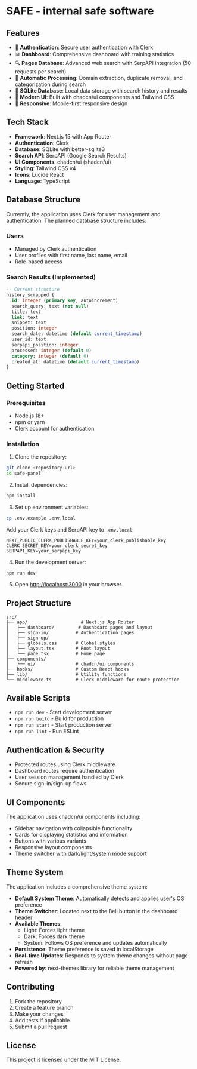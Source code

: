 # SAFE - internal safe software

## Features

- 🔐 **Authentication**: Secure user authentication with Clerk
- 📊 **Dashboard**: Comprehensive dashboard with training statistics
- 🔍 **Pages Database**: Advanced web search with SerpAPI integration (50 requests per search)
- 🤖 **Automatic Processing**: Domain extraction, duplicate removal, and categorization during search
- 💾 **SQLite Database**: Local data storage with search history and results
- 🎨 **Modern UI**: Built with chadcn/ui components and Tailwind CSS
- 📱 **Responsive**: Mobile-first responsive design

## Tech Stack

- **Framework**: Next.js 15 with App Router
- **Authentication**: Clerk
- **Database**: SQLite with better-sqlite3
- **Search API**: SerpAPI (Google Search Results)
- **UI Components**: chadcn/ui (shadcn/ui)
- **Styling**: Tailwind CSS v4
- **Icons**: Lucide React
- **Language**: TypeScript

## Database Structure

Currently, the application uses Clerk for user management and authentication. The planned database structure includes:

### Users

- Managed by Clerk authentication
- User profiles with first name, last name, email
- Role-based access

### Search Results (Implemented)

```sql
-- Current structure
history_scrapped {
  id: integer (primary key, autoincrement)
  search_query: text (not null)
  title: text
  link: text
  snippet: text
  position: integer
  search_date: datetime (default current_timestamp)
  user_id: text
  serpapi_position: integer
  processed: integer (default 0)
  category: integer (default 0)
  created_at: datetime (default current_timestamp)
}
```

## Getting Started

### Prerequisites

- Node.js 18+
- npm or yarn
- Clerk account for authentication

### Installation

1. Clone the repository:

```bash
git clone <repository-url>
cd safe-panel
```

2. Install dependencies:

```bash
npm install
```

3. Set up environment variables:

```bash
cp .env.example .env.local
```

Add your Clerk keys and SerpAPI key to `.env.local`:

```
NEXT_PUBLIC_CLERK_PUBLISHABLE_KEY=your_clerk_publishable_key
CLERK_SECRET_KEY=your_clerk_secret_key
SERPAPI_KEY=your_serpapi_key
```

4. Run the development server:

```bash
npm run dev
```

5. Open [http://localhost:3000](http://localhost:3000) in your browser.

## Project Structure

```
src/
├── app/                    # Next.js App Router
│   ├── dashboard/         # Dashboard pages and layout
│   ├── sign-in/          # Authentication pages
│   ├── sign-up/
│   ├── globals.css       # Global styles
│   ├── layout.tsx        # Root layout
│   └── page.tsx          # Home page
├── components/
│   └── ui/               # chadcn/ui components
├── hooks/                # Custom React hooks
├── lib/                  # Utility functions
└── middleware.ts         # Clerk middleware for route protection
```

## Available Scripts

- `npm run dev` - Start development server
- `npm run build` - Build for production
- `npm run start` - Start production server
- `npm run lint` - Run ESLint

## Authentication & Security

- Protected routes using Clerk middleware
- Dashboard routes require authentication
- User session management handled by Clerk
- Secure sign-in/sign-up flows

## UI Components

The application uses chadcn/ui components including:

- Sidebar navigation with collapsible functionality
- Cards for displaying statistics and information
- Buttons with various variants
- Responsive layout components
- Theme switcher with dark/light/system mode support

## Theme System

The application includes a comprehensive theme system:

- **Default System Theme**: Automatically detects and applies user's OS preference
- **Theme Switcher**: Located next to the Bell button in the dashboard header
- **Available Themes**:
  - Light: Forces light theme
  - Dark: Forces dark theme
  - System: Follows OS preference and updates automatically
- **Persistence**: Theme preference is saved in localStorage
- **Real-time Updates**: Responds to system theme changes without page refresh
- **Powered by**: next-themes library for reliable theme management

## Contributing

1. Fork the repository
2. Create a feature branch
3. Make your changes
4. Add tests if applicable
5. Submit a pull request

## License

This project is licensed under the MIT License.
